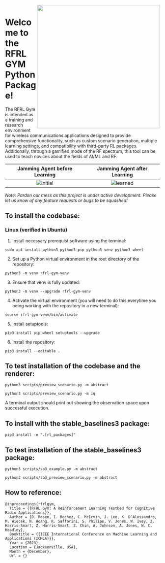 <img align="right" width="400" src="https://github.com/vtnsiSDD/rfrl-gym/assets/15094176/2da9506f-8a0e-46d2-9d07-c83f0858cc19"> 

# Welcome to the RFRL GYM Python Package!
The RFRL Gym is intended as a training and research environment for wireless communications applications designed to provide comprehensive functionality, such as custom scenario generation, multiple learning settings, and compatibility with third-party RL packages. Additionally, through a gamified mode of the RF spectrum, this tool can be used to teach novices about the fields of AI/ML and RF.

 Jamming Agent before Learning            |  Jamming Agent after Learning
:----------------------------------------:|:-----------------------------:
![initial](https://github.com/vtnsiSDD/rfrl-gym/assets/15094176/aebf248f-b71b-4692-a35f-79091a6e8371) | ![learned](https://github.com/vtnsiSDD/rfrl-gym/assets/15094176/452fefff-0c9d-4d1e-91ac-d722985421ac)

_Note: Pardon our mess as this project is under active development. Please let us know of any feature requests or bugs to be squashed!_

## To install the codebase:

### Linux (verified in Ubuntu)

1. Install necessary prerequist software using the terminal:

`sudo apt install python3 python3-pip python3-venv python3-wheel`

2. Set up a Python virtual environment in the root directory of the repository:

`python3 -m venv rfrl-gym-venv`

3. Ensure that venv is fully updated:

`python3 -m venv --upgrade rfrl-gym-venv`

4. Activate the virtual environment (you will need to do this everytime you being working with the repository in a new terminal):

`source rfrl-gym-venv/bin/activate`

5. Install setuptools:

`pip3 install pip wheel setuptools --upgrade`

6. Install the repository:

`pip3 install --editable .`

## To test installation of the codebase and the renderer:
`python3 scripts/preview_scenario.py -m abstract`

`python3 scripts/preview_scenario.py -m iq`
  
A terminal output should print out showing the observation space upon successful execution. 

## To install with the stable_baselines3 package:
`pip3 install -e ".[rl_packages]"`

## To test installation of the stable_baselines3 package:
`python3 scripts/sb3_example.py -m abstract`

`python3 scripts/sb3_preview_scenario.py -m abstract`

## How to reference:
```
@inproceedings{rfrlgym,
  Title = {{RFRL Gym: A Reinforcement Learning Testbed for Cognitive Radio Applications}},
  Author = {D. Rosen, I. Rochez, C. McIrvin, J. Lee, K. D’Alessandro, M. Wiecek, N. Hoang, R. Saffarini, S. Philips, V. Jones, W. Ivey, Z. Harris-Smart, Z. Harris-Smart, Z. Chin, A. Johnson, A. Jones, W. C. Headley},
  Booktitle = {{IEEE International Conference on Machine Learning and Applications (ICMLA)}},
  Year = {2023},
  Location = {Jacksonville, USA},
  Month = {December},
  Url = {}
```
